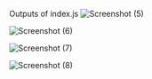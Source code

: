 Outputs of index.js
![Screenshot (5)](https://github.com/user-attachments/assets/6620be3a-c644-4729-861f-ec48de7a1124)

![Screenshot (6)](https://github.com/user-attachments/assets/9eee7036-29f2-4b83-b1c9-a9b5788d1566)

![Screenshot (7)](https://github.com/user-attachments/assets/01c9e3c8-7de8-4150-a4ab-c1cd2ae34f27)

![Screenshot (8)](https://github.com/user-attachments/assets/288aca90-c098-4c48-9258-f7ba16a53fb5)





